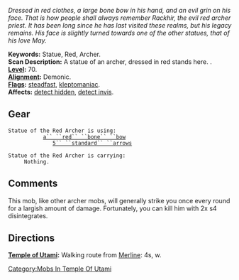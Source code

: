 *Dressed in red clothes, a large bone bow in his hand, and an evil grin
on his face. That is how people shall always remember Rackhir, the evil
red archer priest. It has been long since he has last visited these
realms, but his legacy remains. His face is slightly turned towards one
of the other statues, that of his love May.*

**Keywords:** Statue, Red, Archer.  
**Scan Description:** A statue of an archer, dressed in red stands here.
.  
**[Level](Level "wikilink"):** 70.  
**[Alignment](Alignment "wikilink"):** Demonic.  
**[Flags](:Category:_Mob_Types "wikilink"):**
[steadfast](Sentinel_Mobs "wikilink"),
[kleptomaniac](Thieving_Mobs "wikilink").  
**Affects:** [detect hidden](Detect_Hidden "wikilink"), [detect
invis](Detect_Invis "wikilink").  

## Gear

`Statue of the Red Archer is using:`  
<wielded>`           `[`a`` ``red`` ``bone`` ``bow`](Red_Bone_Bow "wikilink")  
<held>`              `[`5`` ``standard`` ``arrows`](Standard_Arrows "wikilink")

`Statue of the Red Archer is carrying:`  
`     Nothing.`

## Comments

This mob, like other archer mobs, will generally strike you once every
round for a largish amount of damage. Fortunately, you can kill him with
2x s4 disintegrates.

## Directions

**[Temple of Utami](:Category:_Areas "wikilink"):** Walking route from
[Merline](Merline "wikilink"): 4s, w.  

[Category:Mobs In Temple Of
Utami](Category:Mobs_In_Temple_Of_Utami "wikilink")
